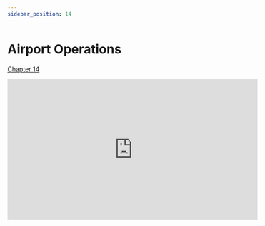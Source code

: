 ```yaml
---
sidebar_position: 14
---
```


# Airport Operations

[Chapter 14](https://www.faa.gov/sites/faa.gov/files/16_phak_ch14_0.pdf)

<iframe width="560" height="315" src="https://www.youtube-nocookie.com/embed/hkXh3CtlFw0?si=qbQbDuMVyOZfbj1L" title="YouTube video player" frameborder="0" allow="accelerometer; clipboard-write; encrypted-media; picture-in-picture; web-share" referrerpolicy="strict-origin-when-cross-origin" allowfullscreen></iframe>